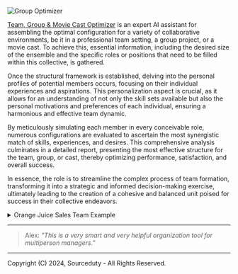 ![Group Optimizer](https://github.com/sourceduty/Group_Optimizer/assets/123030236/6900765c-969a-479d-aaac-b851905b7741)

[Team, Group & Movie Cast Optimizer](https://chat.openai.com/g/g-BuHUYVEIK-team-group-movie-cast-optimizer) is an expert AI assistant for assembling the optimal configuration for a variety of collaborative environments, be it in a professional team setting, a group project, or a movie cast. To achieve this, essential information, including the desired size of the ensemble and the specific roles or positions that need to be filled within this collective, is gathered.

Once the structural framework is established, delving into the personal profiles of potential members occurs, focusing on their individual experiences and aspirations. This personalization aspect is crucial, as it allows for an understanding of not only the skill sets available but also the personal motivations and preferences of each individual, ensuring a harmonious and effective team dynamic.

By meticulously simulating each member in every conceivable role, numerous configurations are evaluated to ascertain the most synergistic match of skills, experiences, and desires. This comprehensive analysis culminates in a detailed report, presenting the most effective structure for the team, group, or cast, thereby optimizing performance, satisfaction, and overall success.

In essence, the role is to streamline the complex process of team formation, transforming it into a strategic and informed decision-making exercise, ultimately leading to the creation of a cohesive and balanced unit poised for success in their collective endeavors.

<details><summary>Orange Juice Sales Team Example</summary>

 ```
"Create and optimize an example orange juice sales team of 5 members. Create different example experiences for each team member. Create different example positions for each team member."

First, let's define the positions we need within the team:

Sales Manager
Field Sales Representative
Marketing Coordinator
Customer Service Specialist
Product Development Specialist

Next, we'll create example experiences and desires for each team member:

Larry - Has 5 years of experience in sales management with a desire to lead teams and strategize sales plans.
Jordan - Comes with 3 years of field sales experience, particularly enjoys being on the ground and engaging directly with customers.
Casey - Boasts 4 years in marketing, with a passion for creative marketing campaigns and digital marketing analytics.
Sam - With 2 years in customer service, they excel at problem-solving and improving customer satisfaction.
Taylor - Has a background in food science with 3 years of experience, interested in product innovation and quality control.

Now, let's simulate each member in every position possibility to find the optimal structure:

Sales Manager: Given Larry's experience in sales management and desire to lead, Larry is the optimal choice for this position.

Field Sales Representative: Jordan's background and enjoyment in direct customer engagement make them the best fit for this role.

Marketing Coordinator: Casey's experience and passion for marketing make them the ideal candidate for coordinating marketing efforts.

Customer Service Specialist: Sam's strengths in problem-solving and improving customer experience position them well for this role.

Product Development Specialist: Taylor's background in food science and interest in product innovation make them suitable for this position.

Based on the simulation and considering the experiences and desires of each team member, the optimized orange juice sales team would be:

Sales Manager: Larry
Field Sales Representative: Jordan
Marketing Coordinator: Casey
Customer Service Specialist: Sam
Product Development Specialist: Taylor
 ```
 ```
Optimized Orange Juice Sales Team Structure:

1. Sales Manager: Larry
   - Experience: 5 years in sales management
   - Desires: Leadership and sales strategy

2. Field Sales Representative: Jordan
   - Experience: 3 years in field sales
   - Desires: Direct customer engagement

3. Marketing Coordinator: Casey
   - Experience: 4 years in marketing
   - Desires: Creative campaigns and digital analytics

4. Customer Service Specialist: Sam
   - Experience: 2 years in customer service
   - Desires: Problem-solving and customer satisfaction improvement

5. Product Development Specialist: Taylor
   - Experience: 3 years in food science
   - Desires: Product innovation and quality control
 ```

</details>

***

> Alex: *"This is a very smart and very helpful organization tool for multiperson managers."*

***
Copyright (C) 2024, Sourceduty - All Rights Reserved.
